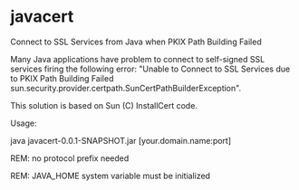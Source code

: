javacert
========

Connect to SSL Services from Java when PKIX Path Building Failed

Many Java applications have problem to connect to self-signed SSL services firing the following error: "Unable to Connect to SSL Services due to PKIX Path Building Failed sun.security.provider.certpath.SunCertPathBuilderException".

This solution is based on Sun (C) InstallCert code.

Usage:

   java javacert-0.0.1-SNAPSHOT.jar [your.domain.name:port]
   
   REM: no protocol prefix needed
   
   REM: JAVA_HOME system variable must be initialized
   
